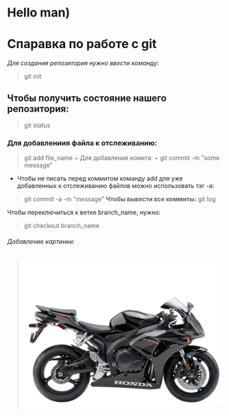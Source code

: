 # Hello man)
# Спаравка по работе с git
*Для создания репозитория нужно ввести команду:*
> git init
## Чтобы получить состояние нашего репозитория:
> git status
### Для добавлениия файла к отслеживанию:
> git add file_name
~ Для добавления комита: ~
> git commit -m "some message"
- Чтобы не писать перед коммитом команду
add для уже добавленных к отслеживанию
файлов можно использовать тэг -а:
> git commit -a -m "message"
**Чтобы вывести все коммиты:**
> git log

Чтобы переключиться к ветке branch_name, нужно:
> git checkout branch_name

###### Добавление картинки:
> ![Motorcycle](g20222.jpg)